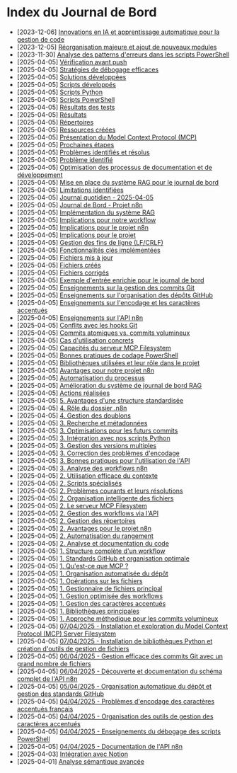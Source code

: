 # Index du Journal de Bord

- [2023-12-06] [Innovations en IA et apprentissage automatique pour la gestion de code](entries/2023-12-06-innovations-ia-et-apprentissage-automatique.md)
- [2023-12-05] [Réorganisation majeure et ajout de nouveaux modules](entries/2023-12-05-reorganisation-majeure-et-nouveaux-modules.md)
- [2023-11-30] [Analyse des patterns d'erreurs dans les scripts PowerShell](entries/2023-11-30-analyse-erreurs-powershell.md)
- [2025-04-05] [Vérification avant push](entries/2025-04-05-v-rification-avant-push.md)
- [2025-04-05] [Stratégies de débogage efficaces](entries/2025-04-05-strat-gies-de-d-bogage-efficaces.md)
- [2025-04-05] [Solutions développées](entries/2025-04-05-solutions-d-velopp-es.md)
- [2025-04-05] [Scripts développés](entries/2025-04-05-scripts-d-velopp-s.md)
- [2025-04-05] [Scripts Python](entries/2025-04-05-scripts-python.md)
- [2025-04-05] [Scripts PowerShell](entries/2025-04-05-scripts-powershell.md)
- [2025-04-05] [Résultats des tests](entries/2025-04-05-r-sultats-des-tests.md)
- [2025-04-05] [Résultats](entries/2025-04-05-r-sultats.md)
- [2025-04-05] [Répertoires](entries/2025-04-05-r-pertoires.md)
- [2025-04-05] [Ressources créées](entries/2025-04-05-ressources-cr-es.md)
- [2025-04-05] [Présentation du Model Context Protocol (MCP)](entries/2025-04-05-pr-sentation-du-model-context-protocol-mcp.md)
- [2025-04-05] [Prochaines étapes](entries/2025-04-05-prochaines-tapes.md)
- [2025-04-05] [Problèmes identifiés et résolus](entries/2025-04-05-probl-mes-identifi-s-et-r-solus.md)
- [2025-04-05] [Problème identifié](entries/2025-04-05-probl-me-identifi.md)
- [2025-04-05] [Optimisation des processus de documentation et de développement](entries/2025-04-05-19-58-optimisation-des-processus-de-documentation-et-de-d-veloppement.md)
- [2025-04-05] [Mise en place du système RAG pour le journal de bord](entries/2025-04-05-mise-en-place-du-syst-me-rag-pour-le-journal-de-bord.md)
- [2025-04-05] [Limitations identifiées](entries/2025-04-05-limitations-identifi-es.md)
- [2025-04-05] [Journal quotidien - 2025-04-05](entries/2025-04-05-06-12-journal-quotidien.md)
- [2025-04-05] [Journal de Bord - Projet n8n](entries/2025-04-05-journal-de-bord-projet-n8n.md)
- [2025-04-05] [Implémentation du système RAG](entries/2025-04-05-14-30-implementation-du-systeme-rag.md)
- [2025-04-05] [Implications pour notre workflow](entries/2025-04-05-implications-pour-notre-workflow.md)
- [2025-04-05] [Implications pour le projet n8n](entries/2025-04-05-implications-pour-le-projet-n8n.md)
- [2025-04-05] [Implications pour le projet](entries/2025-04-05-implications-pour-le-projet.md)
- [2025-04-05] [Gestion des fins de ligne (LF/CRLF)](entries/2025-04-05-gestion-des-fins-de-ligne-lf-crlf.md)
- [2025-04-05] [Fonctionnalités clés implémentées](entries/2025-04-05-fonctionnalit-s-cl-s-impl-ment-es.md)
- [2025-04-05] [Fichiers mis à jour](entries/2025-04-05-fichiers-mis-jour.md)
- [2025-04-05] [Fichiers créés](entries/2025-04-05-fichiers-cr-s.md)
- [2025-04-05] [Fichiers corrigés](entries/2025-04-05-fichiers-corrig-s.md)
- [2025-04-05] [Exemple d'entrée enrichie pour le journal de bord](entries/2025-04-05-06-15-exemple-d-entree-enrichie.md)
- [2025-04-05] [Enseignements sur la gestion des commits Git](entries/2025-04-05-enseignements-sur-la-gestion-des-commits-git.md)
- [2025-04-05] [Enseignements sur l'organisation des dépôts GitHub](entries/2025-04-05-enseignements-sur-l-organisation-des-d-p-ts-github.md)
- [2025-04-05] [Enseignements sur l'encodage et les caractères accentués](entries/2025-04-05-enseignements-sur-l-encodage-et-les-caract-res-accentu-s.md)
- [2025-04-05] [Enseignements sur l'API n8n](entries/2025-04-05-enseignements-sur-l-api-n8n.md)
- [2025-04-05] [Conflits avec les hooks Git](entries/2025-04-05-conflits-avec-les-hooks-git.md)
- [2025-04-05] [Commits atomiques vs. commits volumineux](entries/2025-04-05-commits-atomiques-vs-commits-volumineux.md)
- [2025-04-05] [Cas d'utilisation concrets](entries/2025-04-05-cas-d-utilisation-concrets.md)
- [2025-04-05] [Capacités du serveur MCP Filesystem](entries/2025-04-05-capacit-s-du-serveur-mcp-filesystem.md)
- [2025-04-05] [Bonnes pratiques de codage PowerShell](entries/2025-04-05-bonnes-pratiques-de-codage-powershell.md)
- [2025-04-05] [Bibliothèques utilisées et leur rôle dans le projet](entries/2025-04-05-biblioth-ques-utilis-es-et-leur-r-le-dans-le-projet.md)
- [2025-04-05] [Avantages pour notre projet n8n](entries/2025-04-05-avantages-pour-notre-projet-n8n.md)
- [2025-04-05] [Automatisation du processus](entries/2025-04-05-automatisation-du-processus.md)
- [2025-04-05] [Amélioration du système de journal de bord RAG](entries/2025-04-05-06-11-am-lioration-du-syst-me-de-journal-de-bord-rag.md)
- [2025-04-05] [Actions réalisées](entries/2025-04-05-actions-r-alis-es.md)
- [2025-04-05] [5. Avantages d'une structure standardisée](entries/2025-04-05-5-avantages-d-une-structure-standardis-e.md)
- [2025-04-05] [4. Rôle du dossier .n8n](entries/2025-04-05-4-r-le-du-dossier-n8n.md)
- [2025-04-05] [4. Gestion des doublons](entries/2025-04-05-4-gestion-des-doublons.md)
- [2025-04-05] [3. Recherche et métadonnées](entries/2025-04-05-3-recherche-et-m-tadonn-es.md)
- [2025-04-05] [3. Optimisations pour les futurs commits](entries/2025-04-05-3-optimisations-pour-les-futurs-commits.md)
- [2025-04-05] [3. Intégration avec nos scripts Python](entries/2025-04-05-3-int-gration-avec-nos-scripts-python.md)
- [2025-04-05] [3. Gestion des versions multiples](entries/2025-04-05-3-gestion-des-versions-multiples.md)
- [2025-04-05] [3. Correction des problèmes d'encodage](entries/2025-04-05-3-correction-des-probl-mes-d-encodage.md)
- [2025-04-05] [3. Bonnes pratiques pour l'utilisation de l'API](entries/2025-04-05-3-bonnes-pratiques-pour-l-utilisation-de-l-api.md)
- [2025-04-05] [3. Analyse des workflows n8n](entries/2025-04-05-3-analyse-des-workflows-n8n.md)
- [2025-04-05] [2. Utilisation efficace du contexte](entries/2025-04-05-2-utilisation-efficace-du-contexte.md)
- [2025-04-05] [2. Scripts spécialisés](entries/2025-04-05-2-scripts-sp-cialis-s.md)
- [2025-04-05] [2. Problèmes courants et leurs résolutions](entries/2025-04-05-2-probl-mes-courants-et-leurs-r-solutions.md)
- [2025-04-05] [2. Organisation intelligente des fichiers](entries/2025-04-05-2-organisation-intelligente-des-fichiers.md)
- [2025-04-05] [2. Le serveur MCP Filesystem](entries/2025-04-05-2-le-serveur-mcp-filesystem.md)
- [2025-04-05] [2. Gestion des workflows via l'API](entries/2025-04-05-2-gestion-des-workflows-via-l-api.md)
- [2025-04-05] [2. Gestion des répertoires](entries/2025-04-05-2-gestion-des-r-pertoires.md)
- [2025-04-05] [2. Avantages pour le projet n8n](entries/2025-04-05-2-avantages-pour-le-projet-n8n.md)
- [2025-04-05] [2. Automatisation du rangement](entries/2025-04-05-2-automatisation-du-rangement.md)
- [2025-04-05] [2. Analyse et documentation du code](entries/2025-04-05-2-analyse-et-documentation-du-code.md)
- [2025-04-05] [1. Structure complète d'un workflow](entries/2025-04-05-1-structure-compl-te-d-un-workflow.md)
- [2025-04-05] [1. Standards GitHub et organisation optimale](entries/2025-04-05-1-standards-github-et-organisation-optimale.md)
- [2025-04-05] [1. Qu'est-ce que MCP ?](entries/2025-04-05-1-qu-est-ce-que-mcp.md)
- [2025-04-05] [1. Organisation automatisée du dépôt](entries/2025-04-05-1-organisation-automatis-e-du-d-p-t.md)
- [2025-04-05] [1. Opérations sur les fichiers](entries/2025-04-05-1-op-rations-sur-les-fichiers.md)
- [2025-04-05] [1. Gestionnaire de fichiers principal](entries/2025-04-05-1-gestionnaire-de-fichiers-principal.md)
- [2025-04-05] [1. Gestion optimisée des workflows](entries/2025-04-05-1-gestion-optimis-e-des-workflows.md)
- [2025-04-05] [1. Gestion des caractères accentués](entries/2025-04-05-1-gestion-des-caract-res-accentu-s.md)
- [2025-04-05] [1. Bibliothèques principales](entries/2025-04-05-1-biblioth-ques-principales.md)
- [2025-04-05] [1. Approche méthodique pour les commits volumineux](entries/2025-04-05-1-approche-m-thodique-pour-les-commits-volumineux.md)
- [2025-04-05] [07/04/2025 - Installation et exploration du Model Context Protocol (MCP) Server Filesystem](entries/2025-04-05-07-04-2025-installation-et-exploration-du-model-context-protocol-mcp-server-filesystem.md)
- [2025-04-05] [07/04/2025 - Installation de bibliothèques Python et création d'outils de gestion de fichiers](entries/2025-04-05-07-04-2025-installation-de-biblioth-ques-python-et-cr-ation-d-outils-de-gestion-de-fichiers.md)
- [2025-04-05] [06/04/2025 - Gestion efficace des commits Git avec un grand nombre de fichiers](entries/2025-04-05-06-04-2025-gestion-efficace-des-commits-git-avec-un-grand-nombre-de-fichiers.md)
- [2025-04-05] [06/04/2025 - Découverte et documentation du schéma complet de l'API n8n](entries/2025-04-05-06-04-2025-d-couverte-et-documentation-du-sch-ma-complet-de-l-api-n8n.md)
- [2025-04-05] [05/04/2025 - Organisation automatique du dépôt et gestion des standards GitHub](entries/2025-04-05-05-04-2025-organisation-automatique-du-d-p-t-et-gestion-des-standards-github.md)
- [2025-04-05] [04/04/2025 - Problèmes d'encodage des caractères accentués français](entries/2025-04-05-04-04-2025-probl-mes-d-encodage-des-caract-res-accentu-s-fran-ais.md)
- [2025-04-05] [04/04/2025 - Organisation des outils de gestion des caractères accentués](entries/2025-04-05-04-04-2025-organisation-des-outils-de-gestion-des-caract-res-accentu-s.md)
- [2025-04-05] [04/04/2025 - Enseignements du débogage des scripts PowerShell](entries/2025-04-05-04-04-2025-enseignements-du-d-bogage-des-scripts-powershell.md)
- [2025-04-05] [04/04/2025 - Documentation de l'API n8n](entries/2025-04-05-04-04-2025-documentation-de-l-api-n8n.md)
- [2025-04-03] [Intégration avec Notion](entries/2025-04-03-10-15-integration-avec-notion.md)
- [2025-04-01] [Analyse sémantique avancée](entries/2025-04-01-16-45-analyse-semantique-avancee.md)
